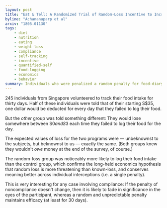 ```yaml
---
layout: post
title: "Eat & Tell: A Randomized Trial of Random-Loss Incentive to Increase Dietary Self-Tracking Compliance"
byline: "Achananuparp et al"
arxiv: "1805.01130"
tags:
    - diet
    - nutrition
    - eating
    - weight-loss
    - compliance
    - self-tracking
    - incentive
    - quantified-self
    - food-logging
    - economics
    - behavior
summary: Individuals who were penalized a random penalty for food-diary non-compliance were more likely to comply than individuals who where penalized a consistent, known amount.
---
```


245 individuals from Singapore volunteered to track their food intake for thirty days. Half of these individuals were told that of their starting S$35, one dollar would be deducted for every day that they failed to log their food.

But the _other_ group was told something different: They would lose somewhere between S$0 and S$3 each time they failed to log their food for the day.

The expected values of loss for the two programs were — unbeknownst to the subjects, but beknownst to us — exactly the same. (Both groups knew they wouldn't _owe_ money at the end of the survey, of course.)

The random-loss group was noticeably more likely to log their food intake than the control group, which confirms the long-held economics hypothesis that random loss is more threatening than known-loss, and conserves meaning better across individual interceptions (i.e. a single penalty).

This is very interesting for any case involving compliance: If the penalty of noncompliance doesn't change, then it is likely to fade in significance in the eyes of the participant, whereas a random and unpredictable penalty maintains efficacy (at least for 30 days).
